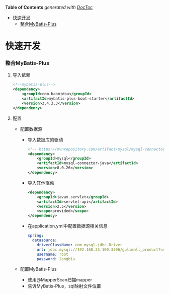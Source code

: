 <!-- START doctoc generated TOC please keep comment here to allow auto update -->
<!-- DON'T EDIT THIS SECTION, INSTEAD RE-RUN doctoc TO UPDATE -->
**Table of Contents**  *generated with [DocToc](https://github.com/thlorenz/doctoc)*

- [快速开发](#%E5%BF%AB%E9%80%9F%E5%BC%80%E5%8F%91)
    - [整合MyBatis-Plus](#%E6%95%B4%E5%90%88mybatis-plus)

<!-- END doctoc generated TOC please keep comment here to allow auto update -->

# 快速开发

### 整合MyBatis-Plus

1. 导入依赖

   ```xml
   <!--mybatis-plus-->
   <dependency>
       <groupId>com.baomidou</groupId>
       <artifactId>mybatis-plus-boot-starter</artifactId>
       <version>3.4.3.3</version>
   </dependency>
   ```

2. 配置

   - 配置数据源

     - 导入数据库的驱动

       ```xml
       <!-- https://mvnrepository.com/artifact/mysql/mysql-connector-java -->
       <dependency>
           <groupId>mysql</groupId>
           <artifactId>mysql-connector-java</artifactId>
           <version>8.0.26</version>
       </dependency>
       ```

     - 导入其他驱动

       ```xml
       <dependency>
           <groupId>javax.servlet</groupId>
           <artifactId>servlet-api</artifactId>
           <version>2.5</version>
           <scope>provided</scope>
       </dependency>
       ```

     - 在application.yml中配置数据源相关信息

       ```yaml
       spring:
         datasource:
           driverClassName: com.mysql.jdbc.Driver
           url: jdbc:mysql://192.168.33.100:3306/gulimall_product?useUnicode=true&characterEncoding=UTF-8&useSSL=false&serverTimezone=Asia/Shanghai
           username: root
           password: longbiu
       ```

   - 配置MyBatis-Plus

     - 使用@MapperScan扫描mapper
     - 告诉MyBatis-Plus，sql映射文件位置
     

